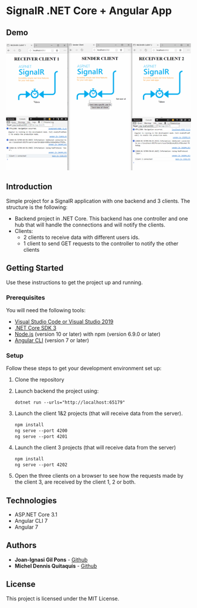 # SignalR .NET Core + Angular App

## Demo
![](signalrdemo.gif)

## Introduction
Simple project for a SignalR application with one backend and 3 clients. 
The structure is the following:

 - Backend project in .NET Core. This backend has one controller and one hub that will handle the connections and will notify the clients.
 - Clients:
	 - 2 clients to receive data with different users ids.
	 - 1 client to send GET requests to the controller to notify the other clients


## Getting Started

Use these instructions to get the project up and running.

### Prerequisites

You will need the following tools:

-   [Visual Studio Code or Visual Studio 2019](https://visualstudio.microsoft.com/)
-   [.NET Core SDK 3](https://dotnet.microsoft.com/download/dotnet-core/3.1)
-   [Node.js](https://nodejs.org/en/)  (version 10 or later) with npm (version 6.9.0 or later)
-   [Angular CLI]([https://angular.io/cli](https://angular.io/cli))  (version 7 or later)

### Setup

Follow these steps to get your development environment set up:

1.  Clone the repository
2.  Launch backend the project using:
    
    ```
    dotnet run --urls="http://localhost:65179"
    ```
    
3. Launch the client 1&2 projects (that will receive data from the server).
	```
	npm install
    ng serve --port 4200
    ng serve --port 4201
    ```
4. Launch the client 3 projects (that will receive data from the server)
	```
	npm install
    ng serve --port 4202
    ```
5. Open  the three clients on a browser to see how the requests made by the client 3, are received by the client 1, 2 or both.

## Technologies

-   ASP.NET Core 3.1
-   Angular CLI 7
-   Angular 7

## Authors
* **Joan-Ignasi Gil Pons** - [Github](https://github.com/JoanGil)
* **Michel Dennis Quitaquís** - [Github](https://github.com/polo070770)

## License

This project is licensed under the MIT License.

